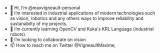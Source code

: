 - 👋 Hi, I’m @maxvigneault-personal
- 👀 I’m interested in industrial applications of modern technologies such as vision, robotics and any others ways to improve reliability and sustanabilty of my projects.
- 🌱 I’m currently learning OpenCV and Kuka's KRL Language (industrial robots).
- 💞️ I’m looking to collaborate on vision 
- 📫 How to reach me on Twitter @VigneaultMaxime, 

<!---
maxvigneault-personal/maxvigneault-personal is a ✨ special ✨ repository because its `README.md` (this file) appears on your GitHub profile.
You can click the Preview link to take a look at your changes.
--->
